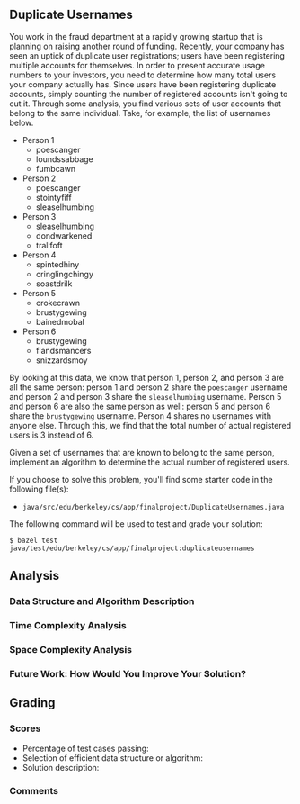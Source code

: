 Duplicate Usernames
-------------------
You work in the fraud department at a rapidly growing startup that is planning on raising another
round of funding. Recently, your company has seen an uptick of duplicate user registrations; users
have been registering multiple accounts for themselves. In order to present accurate usage numbers
to your investors, you need to determine how many total users your company actually has. Since users
have been registering duplicate accounts, simply counting the number of registered accounts isn't
going to cut it. Through some analysis, you find various sets of user accounts that belong to the
same individual. Take, for example, the list of usernames below.

- Person 1
    - poescanger
    - loundssabbage
    - fumbcawn
- Person 2
    - poescanger
    - stointyfiff
    - sleaselhumbing
- Person 3
    - sleaselhumbing
    - dondwarkened
    - trallfoft
- Person 4
    - spintedhiny
    - cringlingchingy
    - soastdrilk
- Person 5
    - crokecrawn
    - brustygewing
    - bainedmobal
- Person 6
    - brustygewing
    - flandsmancers
    - snizzardsmoy

By looking at this data, we know that person 1, person 2, and person 3 are all the same person:
person 1 and person 2 share the `poescanger` username and person 2 and person 3 share the
`sleaselhumbing` username. Person 5 and person 6 are also the same person as well: person 5 and
person 6 share the `brustygewing` username. Person 4 shares no usernames with anyone else. Through
this, we find that the total number of actual registered users is 3 instead of 6.

Given a set of usernames that are known to belong to the same person, implement an algorithm to
determine the actual number of registered users.

If you choose to solve this problem, you'll find some starter code in the following file(s):

- `java/src/edu/berkeley/cs/app/finalproject/DuplicateUsernames.java`

The following command will be used to test and grade your solution:

    $ bazel test java/test/edu/berkeley/cs/app/finalproject:duplicateusernames

Analysis
--------
### Data Structure and Algorithm Description

### Time Complexity Analysis

### Space Complexity Analysis

### Future Work: How Would You Improve Your Solution?

Grading
-------
### Scores
- Percentage of test cases passing:
- Selection of efficient data structure or algorithm:
- Solution description:

### Comments
